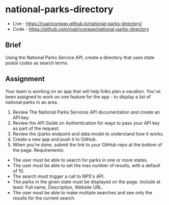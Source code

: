 # national-parks-directory

- Live - https://ruairiconway.github.io/national-parks-directory/
- Code - https://github.com/ruairiconway/national-parks-directory

## Brief
Using the National Parks Service API, create a directory that uses state postal codes as search terms.

## Assignment
Your team is working on an app that will help folks plan a vacation. You've been assigned to work on one feature for the app - to display a list of national parks in an area.

1. Review The National Parks Services API documentation and create an API key.
2. Review the API Guide on Authentication for ways to pass your API key as part of the request.
3. Review the /parks endpoint and data model to understand how it works.
4. Create a new app and push it to GitHub.
5. When you're done, submit the link to your GitHub repo at the bottom of the page.
Requirements:
- The user must be able to search for parks in one or more states.
- The user must be able to set the max number of results, with a default of 10.
- The search must trigger a call to NPS's API.
- The parks in the given state must be displayed on the page. Include at least: Full name, Description, Website URL.
- The user must be able to make multiple searches and see only the results for the current search.